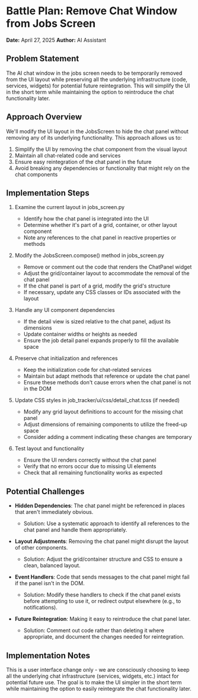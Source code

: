 # Battle Plan: Remove Chat Window from Jobs Screen

**Date:** April 27, 2025
**Author:** AI Assistant

## Problem Statement

The AI chat window in the jobs screen needs to be temporarily removed from the UI layout while preserving all the underlying infrastructure (code, services, widgets) for potential future reintegration. This will simplify the UI in the short term while maintaining the option to reintroduce the chat functionality later.

## Approach Overview

We'll modify the UI layout in the JobsScreen to hide the chat panel without removing any of its underlying functionality. This approach allows us to:
1. Simplify the UI by removing the chat component from the visual layout
2. Maintain all chat-related code and services
3. Ensure easy reintegration of the chat panel in the future
4. Avoid breaking any dependencies or functionality that might rely on the chat components

## Implementation Steps

1. Examine the current layout in jobs_screen.py
   - Identify how the chat panel is integrated into the UI
   - Determine whether it's part of a grid, container, or other layout component
   - Note any references to the chat panel in reactive properties or methods

2. Modify the JobsScreen.compose() method in jobs_screen.py
   - Remove or comment out the code that renders the ChatPanel widget
   - Adjust the grid/container layout to accommodate the removal of the chat panel
   - If the chat panel is part of a grid, modify the grid's structure
   - If necessary, update any CSS classes or IDs associated with the layout

3. Handle any UI component dependencies
   - If the detail view is sized relative to the chat panel, adjust its dimensions
   - Update container widths or heights as needed
   - Ensure the job detail panel expands properly to fill the available space

4. Preserve chat initialization and references
   - Keep the initialization code for chat-related services
   - Maintain but adapt methods that reference or update the chat panel
   - Ensure these methods don't cause errors when the chat panel is not in the DOM

5. Update CSS styles in job_tracker/ui/css/detail_chat.tcss (if needed)
   - Modify any grid layout definitions to account for the missing chat panel
   - Adjust dimensions of remaining components to utilize the freed-up space
   - Consider adding a comment indicating these changes are temporary

6. Test layout and functionality
   - Ensure the UI renders correctly without the chat panel
   - Verify that no errors occur due to missing UI elements
   - Check that all remaining functionality works as expected

## Potential Challenges

- **Hidden Dependencies**: The chat panel might be referenced in places that aren't immediately obvious.
  - Solution: Use a systematic approach to identify all references to the chat panel and handle them appropriately.

- **Layout Adjustments**: Removing the chat panel might disrupt the layout of other components.
  - Solution: Adjust the grid/container structure and CSS to ensure a clean, balanced layout.

- **Event Handlers**: Code that sends messages to the chat panel might fail if the panel isn't in the DOM.
  - Solution: Modify these handlers to check if the chat panel exists before attempting to use it, or redirect output elsewhere (e.g., to notifications).

- **Future Reintegration**: Making it easy to reintroduce the chat panel later.
  - Solution: Comment out code rather than deleting it where appropriate, and document the changes needed for reintegration.

## Implementation Notes

This is a user interface change only - we are consciously choosing to keep all the underlying chat infrastructure (services, widgets, etc.) intact for potential future use. The goal is to make the UI simpler in the short term while maintaining the option to easily reintegrate the chat functionality later.